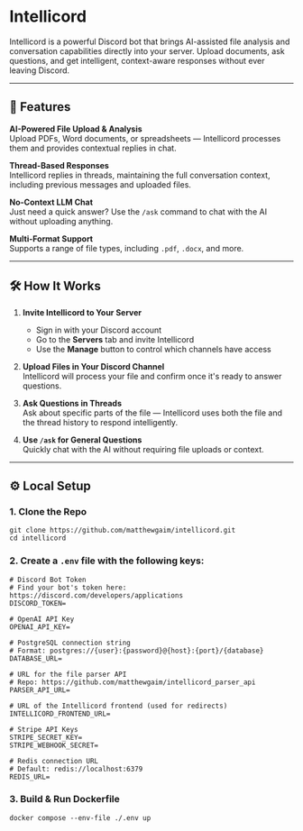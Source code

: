 # Intellicord

Intellicord is a powerful Discord bot that brings AI-assisted file analysis and conversation capabilities directly into your server. Upload documents, ask questions, and get intelligent, context-aware responses without ever leaving Discord.

---

## 🚀 Features

**AI-Powered File Upload & Analysis**  
Upload PDFs, Word documents, or spreadsheets — Intellicord processes them and provides contextual replies in chat.

**Thread-Based Responses**  
Intellicord replies in threads, maintaining the full conversation context, including previous messages and uploaded files.

**No-Context LLM Chat**  
Just need a quick answer? Use the `/ask` command to chat with the AI without uploading anything.

**Multi-Format Support**  
Supports a range of file types, including `.pdf`, `.docx`, and more.

---

## 🛠 How It Works

1. **Invite Intellicord to Your Server**  
   - Sign in with your Discord account  
   - Go to the **Servers** tab and invite Intellicord  
   - Use the **Manage** button to control which channels have access

2. **Upload Files in Your Discord Channel**  
   Intellicord will process your file and confirm once it's ready to answer questions.

3. **Ask Questions in Threads**  
   Ask about specific parts of the file — Intellicord uses both the file and the thread history to respond intelligently.

4. **Use `/ask` for General Questions**  
   Quickly chat with the AI without requiring file uploads or context.

---

## ⚙️ Local Setup

### 1. Clone the Repo

```shell
git clone https://github.com/matthewgaim/intellicord.git
cd intellicord
```

### 2. Create a `.env` file with the following keys:

```
# Discord Bot Token
# Find your bot's token here: https://discord.com/developers/applications
DISCORD_TOKEN=

# OpenAI API Key
OPENAI_API_KEY=

# PostgreSQL connection string
# Format: postgres://{user}:{password}@{host}:{port}/{database}
DATABASE_URL=

# URL for the file parser API
# Repo: https://github.com/matthewgaim/intellicord_parser_api
PARSER_API_URL=

# URL of the Intellicord frontend (used for redirects)
INTELLICORD_FRONTEND_URL=

# Stripe API Keys
STRIPE_SECRET_KEY=
STRIPE_WEBHOOK_SECRET=

# Redis connection URL
# Default: redis://localhost:6379
REDIS_URL=

```

### 3. Build & Run Dockerfile

```shell
docker compose --env-file ./.env up
```